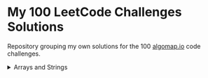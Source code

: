 # My 100 LeetCode Challenges Solutions

Repository grouping my own solutions for the 100 [algomap.io](https://algomap.io) code challenges.

<details>
<summary>Arrays and Strings</summary>
  
  - [x] [Find Closest Number to Zero](https://leetcode.com/problems/find-closest-number-to-zero/submissions/1373658433)
  - [x] [Merge Strings Alternately](https://leetcode.com/problems/merge-strings-alternately/submissions/1373669401)
  - [x] [Roman to Integer](https://leetcode.com/problems/roman-to-integer/submissions/1373691107)
  - [x] [Is Subsequence](https://leetcode.com/problems/is-subsequence/submissions/1373697987)
  - [x] [Best Time to Buy and Sell Stock](https://leetcode.com/problems/best-time-to-buy-and-sell-stock/submissions/1374141239)
  - [x] [Longest Common Prefix](https://leetcode.com/problems/longest-common-prefix/submissions/1374356035)
  - [x] [Summary Ranges](https://leetcode.com/problems/summary-ranges/submissions/1374505423)
  - [x] [Product of Array Except Self](https://leetcode.com/problems/product-of-array-except-self/submissions/1377159725) [to be improved]
  - [ ] Merge Intervals
  - [ ] Spiral Matrix
  - [ ] Rotate Image
</details>
